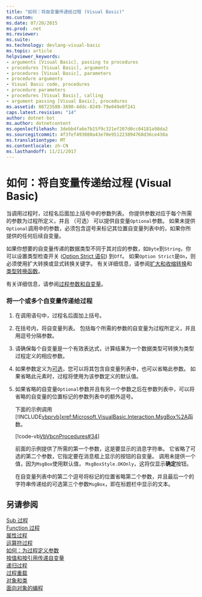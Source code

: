 ```yaml
---
title: "如何：将自变量传递给过程 (Visual Basic)"
ms.custom: 
ms.date: 07/20/2015
ms.prod: .net
ms.reviewer: 
ms.suite: 
ms.technology: devlang-visual-basic
ms.topic: article
helpviewer_keywords:
- arguments [Visual Basic], passing to procedures
- procedures [Visual Basic], arguments
- procedures [Visual Basic], parameters
- procedure arguments
- Visual Basic code, procedures
- procedure parameters
- procedures [Visual Basic], calling
- argument passing [Visual Basic], procedures
ms.assetid: 08723588-3890-4ddc-8249-79e049e0f241
caps.latest.revision: "14"
author: dotnet-bot
ms.author: dotnetcontent
ms.openlocfilehash: 3debb4fa6e7b15f9c321ef207d0cc04181a98da2
ms.sourcegitcommit: 4f3fef493080a43e70e951223894768d36ce430a
ms.translationtype: MT
ms.contentlocale: zh-CN
ms.lasthandoff: 11/21/2017
---
```

# <a name="how-to-pass-arguments-to-a-procedure-visual-basic"></a>如何：将自变量传递给过程 (Visual Basic)
当调用过程时，过程名后面加上括号中的参数列表。 你提供参数对应于每个所需的参数为过程所定义，并且 （可选） 可以提供自变量`Optional`参数。 如果未提供`Optional`调用中的参数，必须包含逗号来标记其位置自变量列表中的，如果你所提供的任何后续自变量。  
  
 如果你想要的自变量传递的数据类型不同于其对应的参数，如`Byte`到`String`，你可以设置类型检查开关 ([Option Strict 语句](../../../../visual-basic/language-reference/statements/option-strict-statement.md)) 到`Off`。 如果`Option Strict`是`On`，则必须使用扩大转换或显式转换关键字。 有关详细信息，请参阅[扩大和收缩转换](../../../../visual-basic/programming-guide/language-features/data-types/widening-and-narrowing-conversions.md)和[类型转换函数](../../../../visual-basic/language-reference/functions/type-conversion-functions.md)。  
  
 有关详细信息，请参阅[过程参数和自变量](./procedure-parameters-and-arguments.md)。  
  
### <a name="to-pass-one-or-more-arguments-to-a-procedure"></a>将一个或多个自变量传递给过程  
  
1.  在调用语句中，过程名后面加上括号。  
  
2.  在括号内，将自变量列表。 包括每个所需的参数的自变量为过程所定义，并且用逗号分隔参数。  
  
3.  请确保每个自变量是一个有效表达式，计算结果为一个数据类型可转换为类型过程定义的相应参数。  
  
4.  如果参数定义为[可选](../../../../visual-basic/language-reference/modifiers/optional.md)，您可以将其包含自变量列表中，也可以省略此参数。 如果省略此元素时，过程将使用为该参数定义的默认值。  
  
5.  如果省略的自变量`Optional`参数并且有另一个参数之后在参数列表中，可以将省略的自变量的位置标记的参数列表中的额外逗号。  
  
     下面的示例调用[!INCLUDE[vbprvb](~/includes/vbprvb-md.md)]<xref:Microsoft.VisualBasic.Interaction.MsgBox%2A>函数。  
  
     [!code-vb[VbVbcnProcedures#34](./codesnippet/VisualBasic/how-to-pass-arguments-to-a-procedure_1.vb)]  
  
     前面的示例提供了所需的第一个参数，这是要显示的消息字符串。 它省略了可选的第二个参数，它指定要在消息框上显示的按钮的自变量。 调用未提供一个值，因为`MsgBox`使用默认值， `MsgBoxStyle.OKOnly`，这将仅显示**确定**按钮。  
  
     在自变量列表中的第二个逗号将标记的位置省略第二个参数，并且最后一个的字符串传递给的可选第三个参数`MsgBox`，即在标题栏中显示的文本。  
  
## <a name="see-also"></a>另请参阅  
 [Sub 过程](./sub-procedures.md)  
 [Function 过程](./function-procedures.md)  
 [属性过程](./property-procedures.md)  
 [运算符过程](./operator-procedures.md)  
 [如何：为过程定义参数](./how-to-define-a-parameter-for-a-procedure.md)  
 [按值和按引用传递自变量](./passing-arguments-by-value-and-by-reference.md)  
 [递归过程](./recursive-procedures.md)  
 [过程重载](./procedure-overloading.md)  
 [对象和类](../../../../visual-basic/programming-guide/language-features/objects-and-classes/index.md)  
 [面向对象的编程](http://msdn.microsoft.com/library/1cf6e655-3f30-45f1-9a5d-4a88ca24a1c2)
